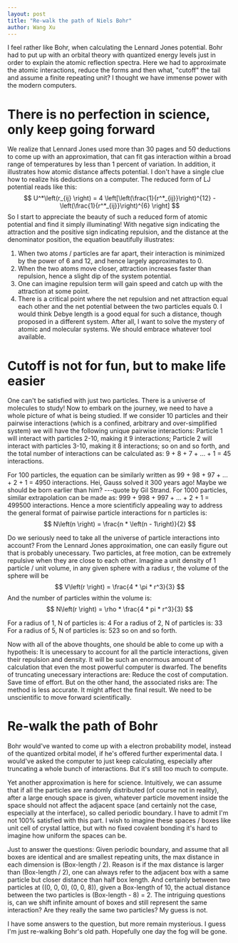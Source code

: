 ```yaml
---
layout: post
title: "Re-walk the path of Niels Bohr"
author: Wang Xu
---
```


I feel rather like Bohr, when calculating the Lennard Jones potential. Bohr had to put up with an orbital theory with quantized energy levels just in order to explain the atomic reflection spectra. Here we had to approximate the atomic interactions, reduce the forms and then what, "cutoff" the tail and assume a finite repeating unit? I thought we have immense power with the modern computers.

# There is no perfection in science, only keep going forward

We realize that Lennard Jones used more than 30 pages and 50 deductions to come up with an approximation, that can fit gas interaction within a broad range of temperatures by less than 1 percent of variation. In addition, it illustrates how atomic distance affects potential. I don't have a single clue how to realize his deductions on a computer.
The reduced form of LJ potential reads like this:
$$ 	U^*\left(r_{ij} \right) = 4 \left[\left(\frac{1}{r^*_{ij}}\right)^{12} -\left(\frac{1}{r^*_{ij}}\right)^{6} \right] $$
So I start to appreciate the beauty of such a reduced form of atomic potential and find it simply illuminating! With negative sign indicating the attraction and the positive sign indicating repulsion, and the distance at the denominator position, the equation beautifully illustrates:
1. When two atoms / particles are far apart, their interaction is minimized by the power of 6 and 12, and hence largely approximates to 0.
2. When the two atoms move closer, attraction increases faster than repulsion, hence a slight dip of the system potential.
3. One can imagine repulsion term will gain speed and catch up with the attraction at some point.
4. There is a critical point where the net repulsion and net attraction equal each other and the net potential between the two particles equals 0. I would think Debye length is a good equal for such a distance, though proposed in a different system.
After all, I want to solve the mystery of atomic and molecular systems. We should embrace whatever tool available.

# Cutoff is not for fun, but to make life easier

One can't be satisfied with just two particles. There is a universe of molecules to study! Now to embark on the journey, we need to have a whole picture of what is being studied.
If we consider 10 particles and their pairwise interactions (which is a confined, arbitrary and over-simplified system) we will have the following unique pairwise interactions:
    Particle 1 will interact with particles 2-10, making it 9 interactions;
    Particle 2 will interact with particles 3-10, making it 8 interactions;
    so on and so forth, and the total number of interactions can be calculated as: 9 + 8 + 7 + ... + 1 = 45 interactions.

For 100 particles, the equation can be similarly written as 99 + 98 + 97 + ... + 2 + 1 = 4950 interactions. Hei, Gauss solved it 300 years ago! Maybe we should be born earlier than him? ---quote by Gil Strand.
For 1000 particles, similar extrapolation can be made as: 999 + 998 + 997 + ... + 2 + 1 = 499500 interactions.
Hence a more scientificly appealing way to address the general format of pairwise particle interactions for n particles is:
$$ 	N\left(n \right) = \frac{n * \left(n - 1\right)}{2} $$

Do we seriously need to take all the universe of particle interactions into account? From the Lennard Jones approximation, one can easily figure out that is probably unecessary. Two particles, at free motion, can be extremely repulsive when they are close to each other. Imagine a unit density of 1 particle / unit volume, in any given sphere with a radius r, the volume of the sphere will be
$$ 	V\left(r \right) = \frac{4 * \pi * r^3}{3} $$
And the number of particles within the volume is:
$$ 	N\left(r \right) = \rho * \frac{4 * pi * r^3}{3} $$

For a radius of 1, N of particles is: 4
For a radius of 2, N of particles is: 33
For a radius of 5, N of particles is: 523
so on and so forth.

Now with all of the above thoughts, one should be able to come up with a hypotheis:
It is unecessary to account for all the particle interactions, given their repulsion and density. It will be such an enormous amount of calculation that even the most powerful computer is dwarfed.
The benefits of truncating unecessary interactions are: Reduce the cost of computation. Save time of effort.
But on the other hand, the associated risks are: The method is less accurate. It might affect the final result. We need to be unscientific to move forward scientifically.

# Re-walk the path of Bohr
Bohr would've wanted to come up with a electron probability model, instead of the quantized orbital model, if he's offered further experimental data.
I would've asked the computer to just keep calculating, especially after truncating a whole bunch of interactions. But it's still too much to compute.

Yet another approximation is here for science. Intuitively, we can assume that if all the particles are randomly distributed (of course not in reality), after a large enough space is given, whatever particle movement inside the space should not affect the adjacent space (and certainly not the case, especially at the interface), so called periodic boundary. I have to admit I'm not 100% satisfied with this part. I wish to imagine these spaces / boxes like unit cell of crystal lattice, but with no fixed covalent bonding it's hard to imagine how uniform the spaces can be.

Just to answer the questions:
    Given periodic boundary, and assume that all boxes are identical and are smallest repeating units, the max distance in each dimension is (Box-length / 2). Reason is if the max distance is larger than (Box-length / 2), one can always refer to the adjacent box with a same particle but closer distance than half box length.
    And certainly between two particles at ((0, 0, 0), (0, 0, 8)), given a Box-length of 10, the actual distance between the two particles is (Box-length - 8) = 2. The intriguing questions is, can we shift infinite amount of boxes and still represent the same interaction? Are they really the same two particles? My guess is not.

I have some answers to the question, but more remain mysterious.
I guess I'm just re-walking Bohr's old path. Hopefully one day the fog will be gone.